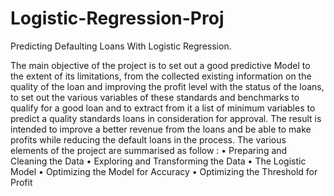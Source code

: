 # Logistic-Regression-Proj

Predicting Defaulting Loans With Logistic Regression.

The main objective of the project is to set out a good predictive Model to the extent of its limitations, from the collected existing information on the quality of the loan and improving the profit level with the status of the loans, to set out the various variables of these standards and benchmarks to qualify for a good loan and to extract from it a list of minimum variables to predict a quality standards loans in consideration for approval. The result is intended to improve a better revenue from the loans and be able to make profits while reducing the default loans in the process. The various elements of the project are summarised as follow : 
•	Preparing and Cleaning the Data
•	Exploring and Transforming the Data
•	The Logistic Model
•	Optimizing the Model for Accuracy
•	Optimizing the Threshold for Profit
